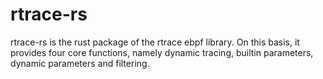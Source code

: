 # rtrace-rs

rtrace-rs is the rust package of the rtrace ebpf library. On this basis, it provides four core functions, namely dynamic tracing, builtin parameters, dynamic parameters and filtering.